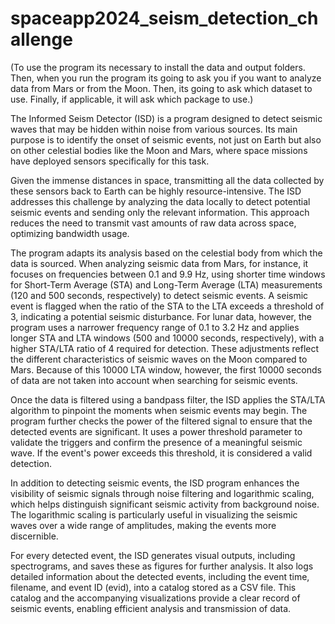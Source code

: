 # spaceapp2024_seism_detection_challenge

(To use the program its necessary to install the data and output folders. Then, when you run the program its going to ask you if you want to analyze data from Mars or from the Moon. Then, its going to ask which dataset to use. Finally, if applicable, it will ask which package to use.)

The Informed Seism Detector (ISD) is a program designed to detect seismic waves that may be hidden within noise from various sources. Its main purpose is to identify the onset of seismic events, not just on Earth but also on other celestial bodies like the Moon and Mars, where space missions have deployed sensors specifically for this task.

Given the immense distances in space, transmitting all the data collected by these sensors back to Earth can be highly resource-intensive. The ISD addresses this challenge by analyzing the data locally to detect potential seismic events and sending only the relevant information. This approach reduces the need to transmit vast amounts of raw data across space, optimizing bandwidth usage.

The program adapts its analysis based on the celestial body from which the data is sourced. When analyzing seismic data from Mars, for instance, it focuses on frequencies between 0.1 and 9.9 Hz, using shorter time windows for Short-Term Average (STA) and Long-Term Average (LTA) measurements (120 and 500 seconds, respectively) to detect seismic events. A seismic event is flagged when the ratio of the STA to the LTA exceeds a threshold of 3, indicating a potential seismic disturbance. For lunar data, however, the program uses a narrower frequency range of 0.1 to 3.2 Hz and applies longer STA and LTA windows (500 and 10000 seconds, respectively), with a higher STA/LTA ratio of 4 required for detection. These adjustments reflect the different characteristics of seismic waves on the Moon compared to Mars. Because of this 10000 LTA window, however, the first 10000 seconds of data are not taken into account when searching for seismic events.

Once the data is filtered using a bandpass filter, the ISD applies the STA/LTA algorithm to pinpoint the moments when seismic events may begin. The program further checks the power of the filtered signal to ensure that the detected events are significant. It uses a power threshold parameter to validate the triggers and confirm the presence of a meaningful seismic wave. If the event's power exceeds this threshold, it is considered a valid detection.

In addition to detecting seismic events, the ISD program enhances the visibility of seismic signals through noise filtering and logarithmic scaling, which helps distinguish significant seismic activity from background noise. The logarithmic scaling is particularly useful in visualizing the seismic waves over a wide range of amplitudes, making the events more discernible.

For every detected event, the ISD generates visual outputs, including spectrograms, and saves these as figures for further analysis. It also logs detailed information about the detected events, including the event time, filename, and event ID (evid), into a catalog stored as a CSV file. This catalog and the accompanying visualizations provide a clear record of seismic events, enabling efficient analysis and transmission of data.
